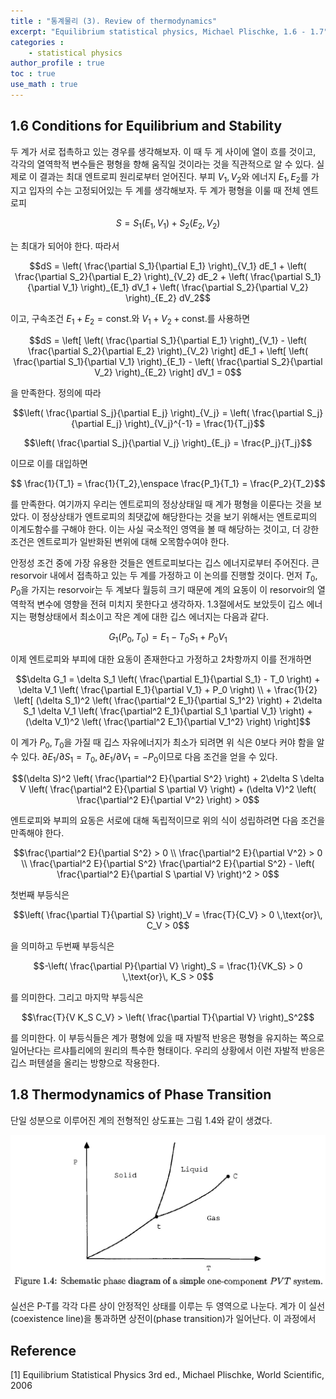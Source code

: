 ```yaml
---
title : "통계물리 (3). Review of thermodynamics"
excerpt: "Equilibrium statistical physics, Michael Plischke, 1.6 - 1.7"
categories :
    - statistical physics
author_profile : true
toc : true
use_math : true
---
```


## 1.6 Conditions for Equilibrium and Stability

두 계가 서로 접촉하고 있는 경우를 생각해보자. 이 때 두 게 사이에 열이 흐를 것이고, 각각의 열역학적 변수들은 평형을 향해 움직일 것이라는 것을 직관적으로 알 수 있다. 실제로 이 결과는 최대 엔트로피 원리로부터 얻어진다. 부피 $V_1,\,V_2$와 에너지 $E_1,\,E_2$를 가지고 입자의 수는 고정되어있는 두 계를 생각해보자. 두 계가 평형을 이룰 때 전체 엔트로피

$$S = S_1(E_1,V_1) + S_2(E_2,V_2)$$

는 최대가 되어야 한다. 따라서

$$dS = \left( \frac{\partial S_1}{\partial E_1} \right)_{V_1} dE_1 + \left( \frac{\partial S_2}{\partial E_2} \right)_{V_2} dE_2 + \left( \frac{\partial S_1}{\partial V_1} \right)_{E_1} dV_1 + \left( \frac{\partial S_2}{\partial V_2} \right)_{E_2} dV_2$$

이고, 구속조건 $E_1 + E_2 = \text{const.}$와 $V_1 + V_2 + \text{const.}$를 사용하면

$$dS = \left[ \left( \frac{\partial S_1}{\partial E_1} \right)_{V_1} - \left( \frac{\partial S_2}{\partial E_2} \right)_{V_2} \right] dE_1 + \left[ \left( \frac{\partial S_1}{\partial V_1} \right)_{E_1} - \left( \frac{\partial S_2}{\partial V_2} \right)_{E_2} \right] dV_1 = 0$$

을 만족한다. 정의에 따라

$$\left( \frac{\partial S_j}{\partial E_j} \right)_{V_j} = \left( \frac{\partial S_j}{\partial E_j} \right)_{V_j}^{-1} = \frac{1}{T_j}$$

$$\left( \frac{\partial S_j}{\partial V_j} \right)_{E_j} = \frac{P_j}{T_j}$$

이므로 이를 대입하면

$$ \frac{1}{T_1} = \frac{1}{T_2},\enspace \frac{P_1}{T_1} = \frac{P_2}{T_2}$$

를 만족한다. 여기까지 우리는 엔트로피의 정상상태일 때 계가 평형을 이룬다는 것을 보았다. 이 정상상태가 엔트로피의 최댓값에 해당한다는 것을 보기 위해서는 엔트로피의 이계도함수를 구해야 한다. 이는 사실 국소적인 영역을 볼 때 해당하는 것이고, 더 강한 조건은 엔트로피가 일반화된 변위에 대해 오목함수여야 한다.

안정성 조건 중에 가장 유용한 것들은 엔트로피보다는 깁스 에너지로부터 주어진다. 큰 resorvoir 내에서 접촉하고 있는 두 계를 가정하고 이 논의를 진행할 것이다. 먼저 $T_0,\,P_0$을 가지는 resorvoir는 두 계보다 월등히 크기 때문에 계의 요동이 이 resorvoir의 열역학적 변수에 영향을 전혀 미치지 못한다고 생각하자. 1.3절에서도 보았듯이 깁스 에너지는 평형상태에서 최소이고 작은 계에 대한 깁스 에너지는 다음과 같다.

$$G_1(P_0,T_0) = E_1 - T_0S_1 + P_0V_1$$

이제 엔트로피와 부피에 대한 요동이 존재한다고 가정하고 2차항까지 이를 전개하면

$$\delta G_1 = \delta S_1 \left( \frac{\partial E_1}{\partial S_1} - T_0 \right) + \delta V_1 \left( \frac{\partial E_1}{\partial V_1} + P_0 \right) \\ + \frac{1}{2} \left[ (\delta S_1)^2 \left( \frac{\partial^2 E_1}{\partial S_1^2} \right) + 2\delta S_1 \delta V_1 \left( \frac{\partial^2 E_1}{\partial S_1 \partial V_1} \right) + (\delta V_1)^2 \left( \frac{\partial^2 E_1}{\partial V_1^2} \right) \right]$$

이 계가 $P_0,\, T_0$을 가질 때 깁스 자유에너지가 최소가 되려면 위 식은 0보다 커야 함을 알 수 있다. $\partial E_1/\partial S_1 = T_0,\,\partial E_1/\partial V_1 = -P_0$이므로 다음 조건을 얻을 수 있다.

$$(\delta S)^2 \left( \frac{\partial^2 E}{\partial S^2} \right) + 2\delta S \delta V \left( \frac{\partial^2 E}{\partial S \partial V} \right) + (\delta V)^2 \left( \frac{\partial^2 E}{\partial V^2} \right) > 0$$

엔트로피와 부피의 요동은 서로에 대해 독립적이므로 위의 식이 성립하려면 다음 조건을 만족해야 한다.

$$\frac{\partial^2 E}{\partial S^2} > 0 \\ \frac{\partial^2 E}{\partial V^2} > 0 \\ \frac{\partial^2 E}{\partial S^2} \frac{\partial^2 E}{\partial S^2} - \left( \frac{\partial^2 E}{\partial S \partial V} \right)^2 > 0$$

첫번째 부등식은

$$\left( \frac{\partial T}{\partial S} \right)_V = \frac{T}{C_V} > 0 \,\text{or}\, C_V > 0$$

을 의미하고 두번째 부등식은

$$-\left( \frac{\partial P}{\partial V} \right)_S = \frac{1}{VK_S} > 0 \,\text{or}\, K_S > 0$$

를 의미한다. 그리고 마지막 부등식은

$$\frac{T}{V K_S C_V} > \left( \frac{\partial T}{\partial V} \right)_S^2$$

를 의미한다. 이 부등식들은 계가 평형에 있을 때 자발적 반응은 평형을 유지하는 쪽으로 일어난다는 르샤틀리에의 원리의 특수한 형태이다. 우리의 상황에서 이런 자발적 반응은 깁스 퍼텐셜을 올리는 방향으로 작용한다.

## 1.8 Thermodynamics of Phase Transition

단일 성분으로 이루어진 계의 전형적인 상도표는 그림 1.4와 같이 생겼다.

![ex_screenshot](/assets/images/STAT/stat-1.4.jpg)

실선은 P-T를 각각 다른 상이 안정적인 상태를 이루는 두 영역으로 나눈다. 계가 이 실선(coexistence line)을 통과하면 상전이(phase transition)가 일어난다. 이 과정에서 


























## Reference

[1] Equilibrium Statistical Physics 3rd ed., Michael Plischke, World Scientific, 2006